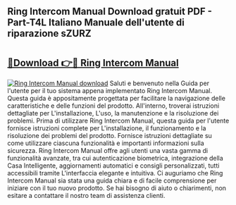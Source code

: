 ## Ring Intercom Manual Download gratuit PDF - Part-T4L Italiano Manuale dell'utente di riparazione sZURZ

# <h2><a href="http://dfgjg7.blite.top/?on=Ring+Intercom+Manual">🔗Download 👉🔴 Ring Intercom Manual</a></h2>

[![Ring Intercom Manual download](https://i.imgur.com/lujVjoI.png)](http://dfgjg7.blite.top/?on=Ring+Intercom+Manual)
Saluti e benvenuto nella Guida per l'utente per il tuo sistema appena implementato Ring Intercom Manual. Questa guida è appositamente progettata per facilitare la navigazione delle caratteristiche e delle funzioni del prodotto. All'interno, troverai istruzioni dettagliate per L'installazione, L'uso, la manutenzione e la risoluzione dei problemi. Prima di utilizzare Ring Intercom Manual, questa guida per l'utente fornisce istruzioni complete per L'installazione, il funzionamento e la risoluzione dei problemi del prodotto. Fornisce istruzioni dettagliate su come utilizzare ciascuna funzionalità e importanti informazioni sulla sicurezza. Ring Intercom Manual offre agli utenti una vasta gamma di funzionalità avanzate, tra cui autenticazione biometrica, integrazione della Casa Intelligente, aggiornamenti automatici e consigli personalizzati, tutti accessibili tramite L'interfaccia elegante e intuitiva. Ci auguriamo che Ring Intercom Manual sia stata una guida chiara e di facile comprensione per iniziare con il tuo nuovo prodotto. Se hai bisogno di aiuto o chiarimenti, non esitare a contattare il nostro team di assistenza clienti.
